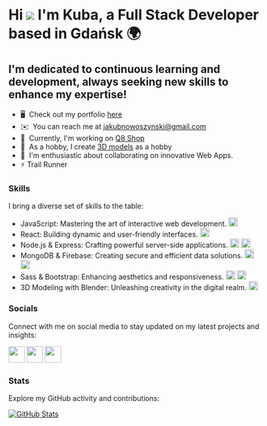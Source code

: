 Hi ![](https://user-images.githubusercontent.com/18350557/176309783-0785949b-9127-417c-8b55-ab5a4333674e.gif) I'm Kuba, a Full Stack Developer based in Gdańsk 🌍
========================================================================================================================================

I'm dedicated to continuous learning and development, always seeking new skills to enhance my expertise!
--------------------

* 🖥️  Check out my portfolio [here](http://kuba-nowoszynski.netlify.app/)
* ✉️  You can reach me at [jakubnowoszynski@gmail.com](mailto:jakubnowoszynski@gmail.com)
* 🚀  Currently, I'm working on [Q8 Shop](https://q8-shop.netlify.app/)
* 🧠  As a hobby, I create [3D models](https://drive.google.com/drive/folders/1y5exTaDpt0RujpaveeX_7a6rRfHbFcIV?usp=sharing) as a hobby
* 🤝  I'm enthusiastic about collaborating on innovative Web Apps.
* ⚡ Trail Runner


### Skills
I bring a diverse set of skills to the table:

- JavaScript: Mastering the art of interactive web development. <img src="https://raw.githubusercontent.com/danielcranney/readme-generator/main/public/icons/skills/javascript-colored.svg" width="18" height="18" alt="JavaScript" />
- React: Building dynamic and user-friendly interfaces. <img src="https://raw.githubusercontent.com/danielcranney/readme-generator/main/public/icons/skills/react-colored.svg" width="18" height="18" alt="React" />
- Node.js & Express: Crafting powerful server-side applications. <img src="https://raw.githubusercontent.com/danielcranney/readme-generator/main/public/icons/skills/nodejs-colored.svg" width="18" height="18" alt="Node.js" /> <img src="https://raw.githubusercontent.com/danielcranney/readme-generator/main/public/icons/skills/express-colored.svg" width="18" height="18" alt="Express" />
- MongoDB & Firebase: Creating secure and efficient data solutions. <img src="https://raw.githubusercontent.com/danielcranney/readme-generator/main/public/icons/skills/mongodb-colored.svg" width="18" height="18" alt="MongoDB" /> <img src="https://raw.githubusercontent.com/danielcranney/readme-generator/main/public/icons/skills/firebase-colored.svg" width="18" height="18" alt="Firebase" />
- Sass & Bootstrap: Enhancing aesthetics and responsiveness. <img src="https://raw.githubusercontent.com/danielcranney/readme-generator/main/public/icons/skills/sass-colored.svg" width="18" height="18" alt="Sass" /> <img src="https://raw.githubusercontent.com/danielcranney/readme-generator/main/public/icons/skills/bootstrap-colored.svg" width="18" height="18" alt="Bootstrap" />
- 3D Modeling with Blender: Unleashing creativity in the digital realm. <img src="https://raw.githubusercontent.com/danielcranney/readme-generator/main/public/icons/skills/blender-colored.svg" width="18" height="18" alt="Blender" />

### Socials

Connect with me on social media to stay updated on my latest projects and insights:

<p align="left">
  <a href="https://www.facebook.com/jakub.nowoszynski/" target="_blank" rel="noreferrer"><img src="https://raw.githubusercontent.com/danielcranney/readme-generator/main/public/icons/socials/facebook.svg" width="32" height="32" /></a>
  <a href="https://www.github.com/Kuba-Nowoszynski" target="_blank" rel="noreferrer"><img src="https://raw.githubusercontent.com/danielcranney/readme-generator/main/public/icons/socials/github.svg" width="32" height="32" /></a>
  <a href="https://www.stackoverflow.com/users/19145692/kuba-nowoszyński" target="_blank" rel="noreferrer"><img src="https://raw.githubusercontent.com/danielcranney/readme-generator/main/public/icons/socials/stackoverflow.svg" width="32" height="32" /></a>
</p>

### Stats

Explore my GitHub activity and contributions:

<p align="left">
  <a href="https://github.com/Kuba-Nowoszynski" align="left"><img src="https://github-readme-stats.vercel.app/api?username=Kuba-Nowoszynski&show_icons=true&theme=dark&hide_border=true&locale=en" alt="GitHub Stats" /></a>
</p>
